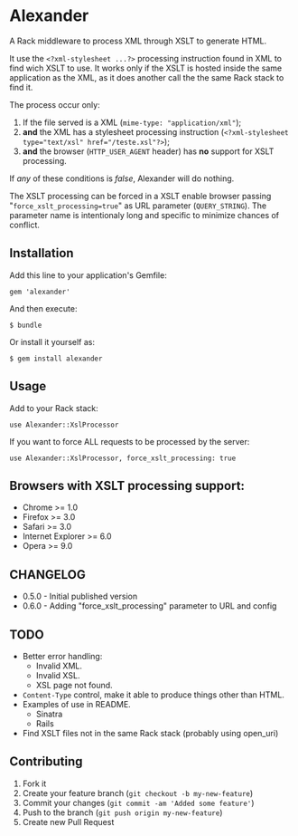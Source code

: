 # Alexander

A Rack middleware to process XML through XSLT to generate HTML.

It use the `<?xml-stylesheet ...?>` processing instruction found in XML to find wich XSLT to use. It works only if the XSLT is hosted inside the same application as the XML, as it does another call the the same Rack stack to find it.

The process occur only:

1. If the file served is a XML (`mime-type: "application/xml"`);
2. **and** the XML has a stylesheet processing instruction (`<?xml-stylesheet type="text/xsl" href="/teste.xsl"?>`);
3. **and** the browser (`HTTP_USER_AGENT` header) has **no** support for XSLT processing.

If *any* of these conditions is *false*, Alexander will do nothing.

The XSLT processing can be forced in a XSLT enable browser passing "`force_xslt_processing=true`" as URL parameter (`QUERY_STRING`). The parameter name is intentionaly long and specific to minimize chances of conflict.

## Installation

Add this line to your application's Gemfile:

    gem 'alexander'

And then execute:

    $ bundle

Or install it yourself as:

    $ gem install alexander

## Usage

Add to your Rack stack:

    use Alexander::XslProcessor

If you want to force ALL requests to be processed by the server:

    use Alexander::XslProcessor, force_xslt_processing: true

## Browsers with XSLT processing support:

* Chrome &gt;= 1.0
* Firefox &gt;= 3.0
* Safari &gt;= 3.0
* Internet Explorer &gt;= 6.0
* Opera &gt;= 9.0

## CHANGELOG

* 0.5.0 - Initial published version
* 0.6.0 - Adding "force_xslt_processing" parameter to URL and config

## TODO
* Better error handling:
  * Invalid XML.
  * Invalid XSL.
  * XSL page not found.
* `Content-Type` control, make it able to produce things other than HTML.
* Examples of use in README.
  * Sinatra
  * Rails
* Find XSLT files not in the same Rack stack (probably using open_uri)

## Contributing

1. Fork it
2. Create your feature branch (`git checkout -b my-new-feature`)
3. Commit your changes (`git commit -am 'Added some feature'`)
4. Push to the branch (`git push origin my-new-feature`)
5. Create new Pull Request
